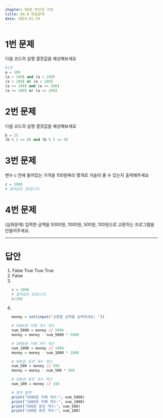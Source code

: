 ```yaml
---
chapter: 04장 연산과 구문
title: 04.9 연습문제
date: 2024-01-29
---
```


# 1번 문제

다음 코드의 실행 결괏값을 예상해보세요

```python
#1번
a = 100
(a > 100) and (a < 200)
(a > 100) or (a < 200)
(a >= 100) and (a <= 200)
(a >= 100) or (a <= 200)
```

# 2번 문제

다음 코드의 실행 결괏값을 예상해보세요

```python
b = 25
(b % 2 == 0) and (b % 5 == 0)
```

# 3번 문제

변수 c 안에 들어있는 가격을 100원짜리 몇개로 거슬러 줄 수 있는지 출력해주세요

```python
c = 1000
# 결과값은 10입니다.
```

# 4번 문제

(심화문제) 입력한 금액을 5000원, 1000원, 500원, 100원으로 교환하는 프로그램을 만들어주세요.

---

# 답안

1. False
   True
   True
   True
2. False
3.

```r
   c = 1000
   # 결과값은 10입니다.
   c/100
```

4.

```r
   money = int(input("교환할 금액을 입력하세요: "))

   # 5000원 지폐 개수 계산
   num_5000 = money // 5000
   money = money - num_5000 * 5000

   # 1000원 지폐 개수 계산
   num_1000 = money // 1000
   money = money - num_1000 * 1000

   # 500원 동전 개수 계산
   num_500 = money // 500
   money = money - num_500 * 500

   # 100원 동전 개수 계산
   num_100 = money // 100

   # 결과 출력
   print("5000원 지폐 개수:", num_5000)
   print("1000원 지폐 개수:", num_1000)
   print("500원 동전 개수:", num_500)
   print("100원 동전 개수:", num_100)
```
